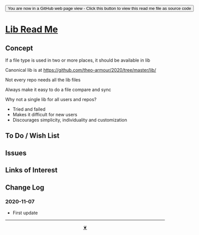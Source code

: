 <span style=display:none; >[You are now in a GitHub source code view - click this link to view Read Me file as a web page]( https://theo-armour.github.io/2020/lib/readme.html  "View file as a web page." ) </span>

<div><input type=button onclick=window.location.href="https://github.com/theo-armour/2020/tree/master/lib/";
value='You are now in a GitHub web page view - Click this button to view this read me file as source code' ></div>


# [Lib Read Me]( https://theo-armour.github.io/2020/lib/readme.html )

<!--@@@
<div style=height:300px;overflow:hidden;width:100%;resize:both; ><iframe src=https://theo-armour.github.io/2020/ height=100% width=100% ></iframe></div>
_Lib_

### Full Screen: [Lib]( https://theo-armour.github.io/2020/lib/ )
@@@-->


## Concept

If a file type is used in two or more places, it should be available in lib

Canonical lib is at https://github.com/theo-armour/2020/tree/master/lib/

Not every repo needs all the lib files

Always make it easy to do a file compare and sync

Why not a single lib for all users and repos?

* Tried and failed
* Makes it difficult for new users
* Discourages simplicity, individuality and customization



## To Do / Wish List


## Issues


## Links of Interest


## Change Log


### 2020-11-07

* First update


***

<center title="hello! Click me to go up to the top" ><a href=javascript:window.scrollTo(0,0); > ❦ </a></center>
